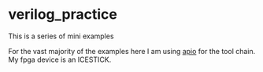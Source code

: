 # verilog_practice
This is a series of mini examples

For the vast majority of the examples here I am using [apio](https://github.com/FPGAwars/apio) for the tool chain.
My fpga device is an ICESTICK.
